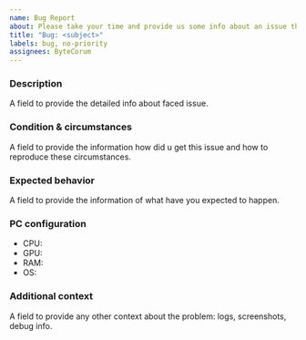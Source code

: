 ```yaml
---
name: Bug Report
about: Please take your time and provide us some info about an issue that you've faced.
title: "Bug: <subject>"
labels: bug, no-priority
assignees: ByteCorum
---
```


### Description

A field to provide the detailed info about faced issue.

### Condition & circumstances

A field to provide the information how did u get this issue and how to reproduce these circumstances.

### Expected behavior

A field to provide the information of what have you expected to happen.

### PC configuration

- CPU:
- GPU:
- RAM:
- OS:

### Additional context

A field to provide any other context about the problem: logs, screenshots, debug info.
